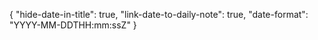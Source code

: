 {
  "hide-date-in-title": true,
  "link-date-to-daily-note": true,
  "date-format": "YYYY-MM-DDTHH:mm:ssZ"
}
